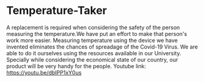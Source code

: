 # Temperature-Taker
A replacement is required when considering the safety of the person measuring the temperature.We have put an  effort to make that person's work more easier. Measuring temperature using the device we have invented eliminates the chances of spreadage of the Covid-19  Virus. We are able to do it ourselves using the resources available in our University. Specially while considering the  economical state of our country, our product will be very handy for the people.
Youtube link: https://youtu.be/dbIPP1xY0us
